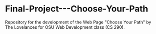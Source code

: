 # Final-Project---Choose-Your-Path
Repository for the development of the Web Page "Choose Your Path" by The Lovelances for OSU Web Development class (CS 290).
